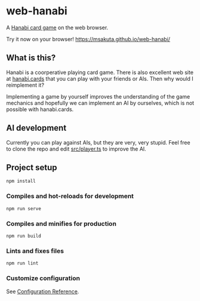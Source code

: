 # web-hanabi

A [Hanabi card game](https://en.wikipedia.org/wiki/Hanabi_(card_game)) on the web browser.

Try it now on your browser! https://msakuta.github.io/web-hanabi/

## What is this?

Hanabi is a coorperative playing card game.
There is also excellent web site at [hanabi.cards](https://hanabi.cards/en) that you can play with your friends or AIs.
Then why would I reimplement it?

Implementing a game by yourself improves the understanding of the game mechanics and
hopefully we can implement an AI by ourselves, which is not possible with hanabi.cards.


## AI development

Currently you can play against AIs, but they are very, very stupid.
Feel free to clone the repo and edit [src/player.ts](src/player.ts) to improve the AI.

## Project setup
```
npm install
```

### Compiles and hot-reloads for development
```
npm run serve
```

### Compiles and minifies for production
```
npm run build
```

### Lints and fixes files
```
npm run lint
```

### Customize configuration
See [Configuration Reference](https://cli.vuejs.org/config/).
